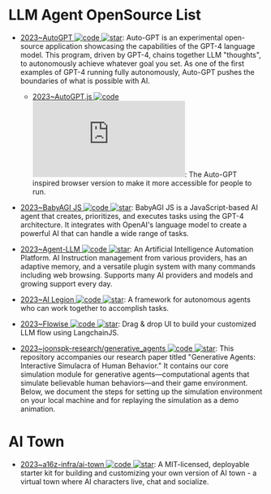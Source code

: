 # LLM Agent OpenSource List

- [2023~AutoGPT ![code](https://ng-tech.icu/assets/code.svg) ![star](https://img.shields.io/github/stars/Significant-Gravitas/Auto-GPT)](https://github.com/Significant-Gravitas/Auto-GPT): Auto-GPT is an experimental open-source application showcasing the capabilities of the GPT-4 language model. This program, driven by GPT-4, chains together LLM "thoughts", to autonomously achieve whatever goal you set. As one of the first examples of GPT-4 running fully autonomously, Auto-GPT pushes the boundaries of what is possible with AI.

  - [2023~AutoGPT.js ![code](https://ng-tech.icu/assets/code.svg) ![star](https://img.shields.io/github/stars/zabirauf/AutoGPT.js)](https://github.com/zabirauf/AutoGPT.js): The Auto-GPT inspired browser version to make it more accessible for people to run.

- [2023~BabyAGI JS ![code](https://ng-tech.icu/assets/code.svg) ![star](https://img.shields.io/github/stars/ericciarla/babyagijs)](https://github.com/ericciarla/babyagijs): BabyAGI JS is a JavaScript-based AI agent that creates, prioritizes, and executes tasks using the GPT-4 architecture. It integrates with OpenAI's language model to create a powerful AI that can handle a wide range of tasks.

- [2023~Agent-LLM ![code](https://ng-tech.icu/assets/code.svg) ![star](https://img.shields.io/github/stars/Josh-XT/Agent-LLM)](https://github.com/Josh-XT/Agent-LLM): An Artificial Intelligence Automation Platform. AI Instruction management from various providers, has an adaptive memory, and a versatile plugin system with many commands including web browsing. Supports many AI providers and models and growing support every day.

- [2023~AI Legion ![code](https://ng-tech.icu/assets/code.svg) ![star](https://img.shields.io/github/stars/eumemic/ai-legion)](https://github.com/eumemic/ai-legion): A framework for autonomous agents who can work together to accomplish tasks.

- [2023~Flowise ![code](https://ng-tech.icu/assets/code.svg) ![star](https://img.shields.io/github/stars/FlowiseAI/Flowise)](https://github.com/FlowiseAI/Flowise): Drag & drop UI to build your customized LLM flow using LangchainJS.

- [2023~joonspk-research/generative_agents ![code](https://ng-tech.icu/assets/code.svg) ![star](https://img.shields.io/github/stars/joonspk-research/generative_agents)](https://github.com/joonspk-research/generative_agents): This repository accompanies our research paper titled "Generative Agents: Interactive Simulacra of Human Behavior." It contains our core simulation module for generative agents—computational agents that simulate believable human behaviors—and their game environment. Below, we document the steps for setting up the simulation environment on your local machine and for replaying the simulation as a demo animation.

# AI Town

- [2023~a16z-infra/ai-town ![code](https://ng-tech.icu/assets/code.svg) ![star](https://img.shields.io/github/stars/a16z-infra/ai-town)](https://github.com/a16z-infra/ai-town): A MIT-licensed, deployable starter kit for building and customizing your own version of AI town - a virtual town where AI characters live, chat and socialize.
